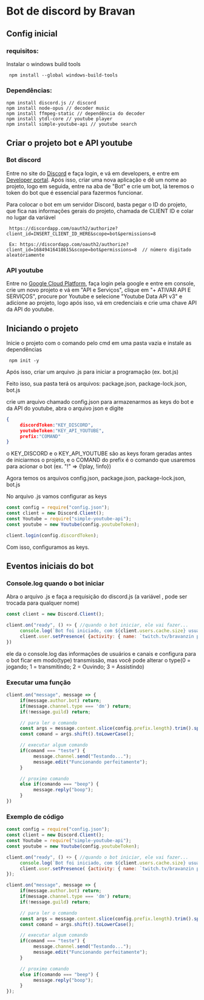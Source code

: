 # Bot de discord by Bravan

## Config inicial

### requisitos:
Instalar o windows build tools

     npm install --global windows-build-tools

### Dependências:

    npm install discord.js // discord
    npm install node-opus // decoder music
    npm install ffmpeg-static // dependência do decoder
    npm install ytdl-core // youtube player
    npm install simple-youtube-api // youtube search

## Criar o projeto bot e API youtube

### Bot discord

Entre no site do [Discord](discordapp.com) e faça login, e vá em developers, e entre em [Developer portal](https://discordapp.com/developers/applications). Após isso, criar uma nova aplicação e dê um nome ao projeto, logo em seguida, entre na aba de "Bot" e crie um bot, lá teremos o token do bot que é essencial para fazermos funcionar.

Para colocar o bot em um servidor Discord, basta pegar o ID do projeto, que fica nas informações gerais do projeto, chamada de CLIENT ID e colar no lugar da variável

     https://discordapp.com/oauth2/authorize?client_id=INSERT_CLIENT_ID_HERE&scope=bot&permissions=8

     Ex: https://discordapp.com/oauth2/authorize?client_id=16849416418615&scope=bot&permissions=8  // número digitado aleatóriamente

### API youtube

Entre no [Google Cloud Platform](https://cloud.google.com), faça login pela google e entre em console, crie um novo projeto e vá em "API e Serviços", clique em "+ ATIVAR API E SERVIÇOS", procure por Youtube e selecione "Youtube Data API v3" e adicione ao projeto, logo após isso, vá em credenciais e crie uma chave API da API do youtube.

## Iniciando o projeto

Inicie o projeto com o comando pelo cmd em uma pasta vazia e instale as dependências

     npm init -y

Após isso, criar um arquivo .js para iniciar a programação (ex. bot.js)

Feito isso, sua pasta terá os arquivos: package.json, package-lock.json, bot.js

crie um arquivo chamado config.json para armazenarmos as keys do bot e da API do youtube, abra o arquivo json e digite

```json
{
     discordToken:"KEY_DISCORD",
     youtubeToken:"KEY_API_YOUTUBE",
     prefix:"COMAND"
}
```
o KEY_DISCORD e o KEY_API_YOUTUBE são as keys foram geradas antes de iniciarmos o projeto, e o COMAND do prefix é o comando que usaremos para acionar o bot (ex. "!" => {!play, !info})

Agora temos os arquivos config.json, package.json, package-lock.json, bot.js

No arquivo .js vamos configurar as keys

```javascript
const config = require("config.json");
const client = new Discord.Client();
const Youtube = require("simple-youtube-api");
const youtube = new Youtube(config.youtubeToken);

client.login(config.discordToken);
```

Com isso, configuramos as keys.

## Eventos iniciais do bot


### Console.log quando o bot iniciar

Abra o arquivo .js e faça a requisição do discord.js (a variável <client>, pode ser trocada para qualquer nome)

```javascript
const client = new Discord.Client();

client.on("ready", () +> { //quando o bot iniciar, ele vai fazer...
     console.log(`Bot foi iniciado, com ${client.users.cache.size} usuários, em ${client.channels.cache.size} canais, em ${client.guilds.cache.size} servidores.`);
     client.user.setPresence( {activity: { name: `twitch.tv/bravanzin para ${client.users.cache.size} viewers`, type: 1, url: 'https://twitch.tv/bravanzin' }} );
})
```

ele da o console.log das informações de usuários e canais e configura para o bot ficar em modo(type) transmissão, mas você pode alterar o type(0 = jogando; 1 = transmitindo; 2 = Ouvindo; 3 = Assistindo)

### Executar uma função

```javascript
client.on("message", message => {
     if(message.author.bot) return;
     if(message.channel.type === 'dm') return;
     if(!message.guild) return;

     // para ler o comando
     const args = message.content.slice(config.prefix.length).trim().split(/ +/g);
     const comand = args.shift().toLowerCase();

     // executar algum comando
     if(comand === "teste") {
          message.channel.send("Testando...");
          message.edit("Funcionando perfeitamente");
     }

     // proximo comando
     else if(comando === "beep") {
          message.reply("boop");
     }
})

```

### Exemplo de código

```javascript
const config = require("config.json");
const client = new Discord.Client();
const Youtube = require("simple-youtube-api");
const youtube = new Youtube(config.youtubeToken);

client.on("ready", () +> { //quando o bot iniciar, ele vai fazer...
     console.log(`Bot foi iniciado, com ${client.users.cache.size} usuários, em ${client.channels.cache.size} canais, em ${client.guilds.cache.size} servidores.`);
     client.user.setPresence( {activity: { name: `twitch.tv/bravanzin para ${client.users.cache.size} viewers`, type: 1, url: 'https://twitch.tv/bravanzin' }} );
});

client.on("message", message => {
     if(message.author.bot) return;
     if(message.channel.type === 'dm') return;
     if(!message.guild) return;

     // para ler o comando
     const args = message.content.slice(config.prefix.length).trim().split(/ +/g);
     const comand = args.shift().toLowerCase();

     // executar algum comando
     if(comand === "teste") {
          message.channel.send("Testando...");
          message.edit("Funcionando perfeitamente");
     }

     // proximo comando
     else if(comando === "beep") {
          message.reply("boop");
     }
});

```